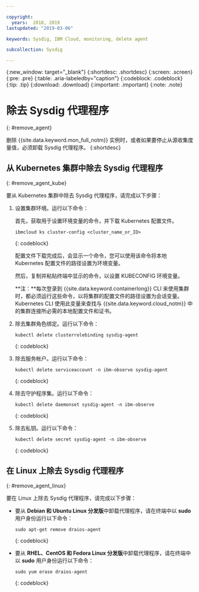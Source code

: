 ```yaml
---

copyright:
  years:  2018, 2019
lastupdated: "2019-03-06"

keywords: Sysdig, IBM Cloud, monitoring, delete agent

subcollection: Sysdig

---
```


{:new_window: target="_blank"}
{:shortdesc: .shortdesc}
{:screen: .screen}
{:pre: .pre}
{:table: .aria-labeledby="caption"}
{:codeblock: .codeblock}
{:tip: .tip}
{:download: .download}
{:important: .important}
{:note: .note}

# 除去 Sysdig 代理程序
{: #remove_agent}

删除 {{site.data.keyword.mon_full_notm}} 实例时，或者如果要停止从源收集度量值，必须卸载 Sysdig 代理程序。
{:shortdesc}


## 从 Kubernetes 集群中除去 Sysdig 代理程序
{: #remove_agent_kube}

要从 Kubernetes 集群中除去 Sysdig 代理程序，请完成以下步骤：

1. 设置集群环境。运行以下命令：

    首先，获取用于设置环境变量的命令，并下载 Kubernetes 配置文件。

    ```
    ibmcloud ks cluster-config <cluster_name_or_ID>
    ```
    {: codeblock}

    配置文件下载完成后，会显示一个命令，您可以使用该命令将本地 Kubernetes 配置文件的路径设置为环境变量。

    然后，复制并粘贴终端中显示的命令，以设置 KUBECONFIG 环境变量。

    **注：**每次登录到 {{site.data.keyword.containerlong}} CLI 来使用集群时，都必须运行这些命令，以将集群的配置文件的路径设置为会话变量。Kubernetes CLI 使用此变量来查找与 {{site.data.keyword.cloud_notm}} 中的集群连接所必需的本地配置文件和证书。

2. 除去集群角色绑定。运行以下命令：

    ```
    kubectl delete clusterrolebinding sysdig-agent
    ```
    {: codeblock}

3. 除去服务帐户。运行以下命令：

    ```
    kubectl delete serviceaccount -n ibm-observe sysdig-agent
    ```
    {: codeblock}

4. 除去守护程序集。运行以下命令：

    ```
    kubectl delete daemonset sysdig-agent -n ibm-observe
    ```
    {: codeblock}

5. 除去私钥。运行以下命令：

    ```
    kubectl delete secret sysdig-agent -n ibm-observe
    ```
    {: codeblock}




## 在 Linux 上除去 Sysdig 代理程序
{: #remove_agent_linux}

要在 Linux 上除去 Sysdig 代理程序，请完成以下步骤：

* 要从 **Debian 和 Ubuntu Linux 分发版**中卸载代理程序，请在终端中以 **sudo** 用户身份运行以下命令：

    ```
    sudo apt-get remove draios-agent
    ```
    {: codeblock}

* 要从 **RHEL、CentOS 和 Fedora Linux 分发版**中卸载代理程序，请在终端中以 **sudo** 用户身份运行以下命令：

    ```
    sudo yum erase draios-agent
    ```
    {: codeblock}



